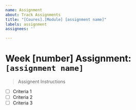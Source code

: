 ```yaml
---
name: Assignment
about: Track Assignments
title: "[Coures].[Module] [assignment name]"
labels: assignment
assignees: ''

---
```


# Week [number] Assignment: `[assignment name]`
> Assignent Instructions

- [ ] Criteria 1
- [ ] Criteria 2
- [ ] Criteria 3
